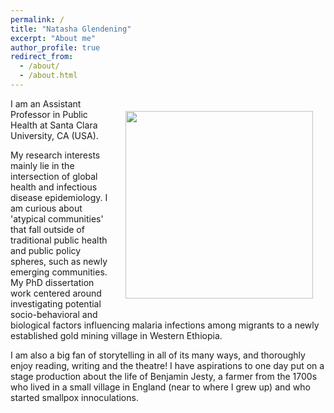 ```yaml
---
permalink: /
title: "Natasha Glendening"
excerpt: "About me"
author_profile: true
redirect_from: 
  - /about/
  - /about.html
---
```

<img align="right" width="300" height="300" src="{{nglendening.github.io}}/images/NGlendening_Headshot_NYC.jpg" hspace="20" vspace="20">

I am an Assistant Professor in Public Health at Santa Clara University, CA (USA).

My research interests mainly lie in the intersection of global health and infectious disease epidemiology. I am curious about 'atypical communities' that fall outside of traditional public health and public policy spheres, such as newly emerging communities. My PhD dissertation work centered around investigating potential socio-behavioral and biological factors influencing malaria infections among migrants to a newly established gold mining village in Western Ethiopia. 

I am also a big fan of storytelling in all of its many ways, and thoroughly enjoy reading, writing and the theatre! I have aspirations to one day put on a stage production about the life of Benjamin Jesty, a farmer from the 1700s who lived in a small village in England (near to where I grew up) and who started smallpox innoculations. 

